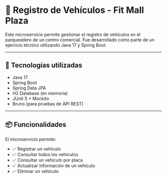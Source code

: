# 🚗 Registro de Vehículos - Fit Mall Plaza

Este microservicio permite gestionar el registro de vehículos en el parqueadero de un centro comercial. Fue desarrollado como parte de un ejercicio técnico utilizando Java 17 y Spring Boot.

---

## 🧰 Tecnologías utilizadas

- Java 17
- Spring Boot
- Spring Data JPA
- H2 Database (en memoria)
- JUnit 5 + Mockito
- Bruno (para pruebas de API REST)

---

## 📦 Funcionalidades

El microservicio permite:

- ✅ Registrar un vehículo
- ✅ Consultar todos los vehículos
- ✅ Consultar un vehículo por placa
- ✅ Actualizar información de un vehículo
- ✅ Eliminar un vehículo